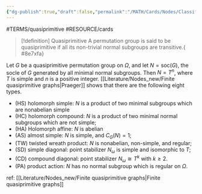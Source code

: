 ```yaml
---
{"dg-publish":true,"draft":false,"permalink":"/MATH/Cards/Nodes/Classification of Quasiprimitive Groups/","dgPassFrontmatter":true}
---
```


#TERMS/quasiprimitive #RESOURCE/cards 

> [!definition] Quasiprimitive
> A permutation group is said to be quasiprimitive if all its non-trivial normal subgroups are transitive.{ #8e7xfa}


Let $G$ be a quasiprimitive permutation group on $\Omega$, and let $N=\mathrm{soc}(G)$, the socle of $G$ generated by all minimal normal subgroups. Then $N=T^n$, where $T$ is simple and $n$ is a positive integer. [[Literature/Nodes_new/Finite quasiprimitive graphs\|Praeger]] shows that there are the following eight types.
- (HS) holomorph simple: $N$ is a product of two minimal subgroups which are nonabelian simple
- (HC) holomorph compound: $N$ is a product of two minimal normal subgroups which are not simple;
- (HA) Holomorph affine: $N$ is abelian
- (AS) almost simple: $N$ is simple, and $C_G(N)=1$;
- (TW) twisted wreath product: $N$ is nonabelian, non-simple, and regular;
- (SD) simple diagonal: point stabilizer $N_\omega$ is simple and isomorphic to $T$;
- (CD) compound diagonal: point stabilizer $N_\omega\cong T^k$ with $k\geq 2$.
- (PA) product action: $N$ has no normal subgroup which is regular on $\Omega$.

ref: [[Literature/Nodes_new/Finite quasiprimitive graphs\|Finite quasiprimitive graphs]]
